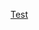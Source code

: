 [Test](https://www.figma.com/file/h4lVco0D8PiTlSNLkZ0wFR/Data-Lovers-Laboratoria-%7C-Alta-Fidelidad?node-id=0%3A1)